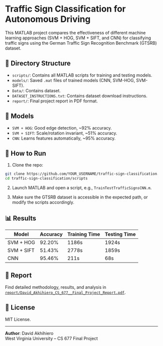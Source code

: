 # Traffic Sign Classification for Autonomous Driving

This MATLAB project compares the effectiveness of different machine learning approaches (SVM + HOG, SVM + SIFT, and CNN) for classifying traffic signs using the German Traffic Sign Recognition Benchmark (GTSRB) dataset.

## 📁 Directory Structure

- `scripts/`: Contains all MATLAB scripts for training and testing models.
- `models/`: Saved `.mat` files of trained models (CNN, SVM-HOG, SVM-SIFT).
- `Data/`: Contains dataset.
- `DATASET_INSTRUCTIONS.txt`: Contains dataset download instructions.
- `report/`: Final project report in PDF format.

## 🧠 Models

- `SVM + HOG`: Good edge detection, ~92% accuracy.
- `SVM + SIFT`: Scale/rotation invariant, ~51% accuracy.
- `CNN`: Learns features automatically, ~95% accuracy.

## 🚀 How to Run

1. Clone the repo:

```bash
git clone https://github.com/YOUR_USERNAME/traffic-sign-classification.git
cd traffic-sign-classification/scripts
```

2. Launch MATLAB and open a script, e.g., `TrainTestTrafficSignsCNN.m`.

3. Make sure the GTSRB dataset is accessible in the expected path, or modify the scripts accordingly.

## 📊 Results

| Model         | Accuracy | Training Time | Testing Time |
|---------------|----------|---------------|---------------|
| SVM + HOG     | 92.20%   | 1186s         | 1924s         |
| SVM + SIFT    | 51.43%   | 2778s         | 1859s         |
| CNN           | 95.46%   | 211s          | 68s           |

## 📄 Report

Find detailed methodology, results, and analysis in [`report/David_Akhihiero_CS_677__Final_Project_Report.pdf`](./report/David_Akhihiero_CS_677__Final_Project_Report.pdf).

## 🧾 License

MIT License.

---

**Author**: David Akhihiero  
West Virginia University – CS 677 Final Project  
